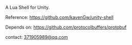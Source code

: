 A Lua Shell for Unity.



Reference:  https://github.com/kavenGw/unity-shell



Depends on: https://github.com/protocolbuffers/protobuf



contact:  371905989@qq.com